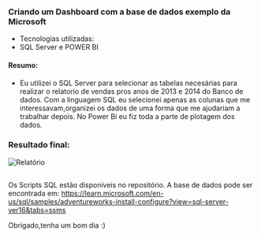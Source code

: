 ### Criando um Dashboard com a base de dados exemplo da Microsoft
- Tecnologias utilizadas:
- SQL Server e POWER BI


#### Resumo:
- Eu utilizei o SQL Server para selecionar as tabelas necesárias para realizar o relatorio de vendas pros anos de 2013 e 2014 do Banco de dados.
Com a linguagem SQL eu selecionei apenas as colunas que me interessavam,organizei os dados de uma forma que me ajudariam a trabalhar depois.
No Power Bi eu fiz toda a parte de plotagem dos dados.


### Resultado final:

![Relatório](https://github.com/Jonatas-G-Oliveira/Dashboard_ADventureWorks/assets/130922069/bd33b524-ecb7-4c86-9576-11747f71b129)







## 
Os Scripts SQL estão disponíveis  no repositório.
A base de dados pode ser encontrada em:
<https://learn.microsoft.com/en-us/sql/samples/adventureworks-install-configure?view=sql-server-ver16&tabs=ssms>



Obrigado,tenha um bom dia :)
